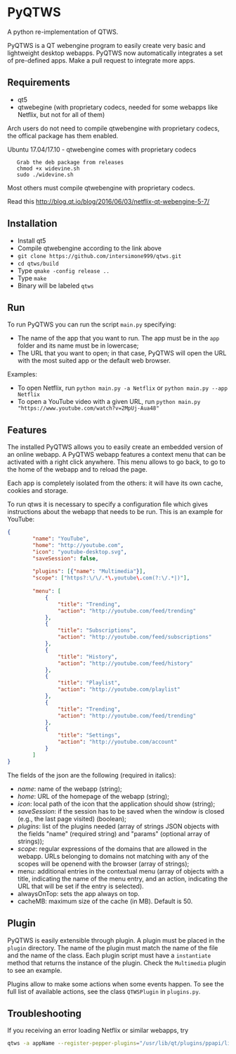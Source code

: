 # PyQTWS
A python re-implementation of QTWS.

PyQTWS is a QT webengine program to easily create very basic and lightweight desktop webapps. PyQTWS now automatically integrates a set of pre-defined apps. Make a pull request to integrate more apps.

## Requirements
- qt5
- qtwebegine (with proprietary codecs, needed for some webapps like Netflix, but not for all of them)

Arch users do not need to compile qtwebengine with proprietary codecs, the offical package has them enabled.

Ubuntu 17.04/17.10 - qtwebengine comes with proprietary codecs

       Grab the deb package from releases
       chmod +x widevine.sh
       sudo ./widevine.sh

Most others must compile qtwebengine with proprietary codecs.

Read this <html>http://blog.qt.io/blog/2016/06/03/netflix-qt-webengine-5-7/</html>

## Installation
- Install qt5
- Compile qtwebengine according to the link above
- `git clone https://github.com/intersimone999/qtws.git`
- `cd qtws/build`
- Type `qmake -config release ..`
- Type `make`
- Binary will be labeled `qtws`

## Run
To run PyQTWS you can run the script `main.py` specifying:
- The name of the app that you want to run. The app must be in the `app` folder and its name must be in lowercase;
- The URL that you want to open; in that case, PyQTWS will open the URL with the most suited app or the default web browser.

Examples:
- To open Netflix, run `python main.py -a Netflix` or `python main.py --app Netflix`
- To open a YouTube video with a given URL, run `python main.py "https://www.youtube.com/watch?v=2MpUj-Aua48"`

## Features
The installed PyQTWS allows you to easily create an embedded version of an online webapp. 
A PyQTWS webapp features a context menu that can be activated with a right click anywhere. This menu allows to go back, to go to the home of the webapp and to reload the page.

Each app is completely isolated from the others: it will have its own cache, cookies and storage.

To run qtws it is necessary to specify a configuration file which gives instructions about the webapp that needs to be run. This is an example for YouTube:

```json
{
        "name": "YouTube",
        "home": "http://youtube.com",
        "icon": "youtube-desktop.svg",
        "saveSession": false,
        
        "plugins": [{"name": "Multimedia"}],
        "scope": ["https?:\/\/.*\.youtube\.com(?:\/.*|)"],
        
        "menu": [
            {
                "title": "Trending",
                "action": "http://youtube.com/feed/trending"
            },
            {
                "title": "Subscriptions",
                "action": "http://youtube.com/feed/subscriptions"
            },
            {
                "title": "History",
                "action": "http://youtube.com/feed/history"
            },
            {
                "title": "Playlist",
                "action": "http://youtube.com/playlist"
            },
            {
                "title": "Trending",
                "action": "http://youtube.com/feed/trending"
            },
            {
                "title": "Settings",
                "action": "http://youtube.com/account"
            }
        ]
}
```

The fields of the json are the following (required in italics):
- *name*: name of the webapp (string);
- *home*: URL of the homepage of the webapp (string);
- *icon*: local path of the icon that the application should show (string);
- *saveSession*: if the session has to be saved when the window is closed (e.g., the last page visited) (boolean);
- *plugins*: list of the plugins needed (array of strings JSON objects with the fields "name" (required string) and "params" (optional array of strings));
- *scope*: regular expressions of the domains that are allowed in the webapp. URLs belonging to domains not matching with any of the scopes will be openend with the browser (array of strings);
- menu: additional entries in the contextual menu (array of objects with a title, indicating the name of the menu entry, and an action, indicating the URL that will be set if the entry is selected).
- alwaysOnTop: sets the app always on top.
- cacheMB: maximum size of the cache (in MB). Default is 50.

## Plugin
PyQTWS is easily extensible through plugin. A plugin must be placed in the `plugin` directory. The name of the plugin must match the name of the file and the name of the class. Each plugin script must have a `instantiate` method that returns the instance of the plugin. Check the `Multimedia` plugin to see an example.

Plugins allow to make some actions when some events happen. To see the full list of available actions, see the class `QTWSPlugin` in `plugins.py`.

## Troubleshooting 
If you receiving an error loading Netflix or similar webapps, try

```sh
qtws -a appName --register-pepper-plugins="/usr/lib/qt/plugins/ppapi/libwidevinecdmadapter.so; application/x-ppapi-widevine-cdm"
```
